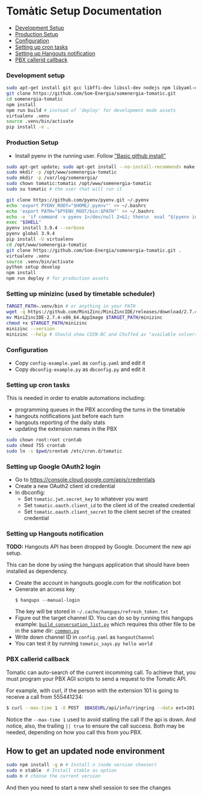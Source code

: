 # Tomàtic Setup Documentation

- [Development Setup](#development-setup)
- [Production Setup](#production-setup)
- [Configuration](#configuration)
- [Setting up cron tasks](#setting-up-cron-tasks)
- [Setting up Hangouts notification](#setting-up-hangouts-notification)
- [PBX callerid callback](#pbx-callerid-callback)

### Development setup

```bash
sudo apt-get install git gcc libffi-dev libssl-dev nodejs npm libyaml-dev
git clone https://github.com/Som-Energia/somenergia-tomatic.git
cd somenergia-tomatic
npm install
npm run build # instead of 'deploy' for development mode assets
virtualenv .venv
source .venv/bin/activate
pip install -e .
```

### Production Setup

- Install pyenv in the running user. Follow ["Basic github install"](https://github.com/pyenv/pyenv#basic-github-checkout)

```bash
sudo apt-get update; sudo apt-get install --no-install-recommends make build-essential libssl-dev zlib1g-dev libbz2-dev libreadline-dev libsqlite3-dev wget curl llvm libncurses5-dev xz-utils tk-dev libxml2-dev libxmlsec1-dev libffi-dev liblzma-dev git nodejs npm
sudo mkdir -p /opt/www/somenergia-tomatic
sudo mkdir -p /var/log/somenergia/
sudo chown tomatic:tomatic /opt/www/somenergia-tomatic
sudo su tomatic # the user that will run it

git clone https://github.com/pyenv/pyenv.git ~/.pyenv
echo 'export PYENV_ROOT="$HOME/.pyenv"' >> ~/.bashrc
echo 'export PATH="$PYENV_ROOT/bin:$PATH"' >> ~/.bashrc
echo -e 'if command -v pyenv 1>/dev/null 2>&1; then\n  eval "$(pyenv init -)"\nfi' >> ~/.bashrc
exec "$SHELL"
pyenv install 3.9.4 --verbose
pyenv global 3.9.4
pip install -U virtualenv
cd /opt/www/somenergia-tomatic
git clone https://github.com/Som-Energia/somenergia-tomatic.git .
virtualenv .venv
source .venv/bin/activate
python setup develop
npm install
npm run deploy # for production assets
```

### Setting up minizinc (used by timetable scheduler)

```bash
TARGET_PATH=.venv/bin # or anything in your PATH
wget -q https://github.com/MiniZinc/MiniZincIDE/releases/download/2.7.4/MiniZincIDE-2.7.4-x86_64.AppImage
mv MiniZincIDE-2.7.4-x86_64.AppImage $TARGET_PATH/minizinc
chmod +x $TARGET_PATH/minizinc
minizinc --version
minizinc --help # Should show COIN-BC and Chuffed as "available solvers"
```

### Configuration

- Copy `config-example.yaml` as `config.yaml` and edit it
- Copy `dbconfig-example.py` as `dbconfig.py` and edit it

### Setting up cron tasks

This is needed in order to enable automations including:

- programming queues in the PBX according the turns in the timetable
- hangouts notifications just before each turn
- hangouts reporting of the daily stats
- updating the extension names in the PBX

```bash
sudo chown root:root crontab
sudo chmod 755 crontab
sudo ln -s $pwd/crontab /etc/cron.d/tomatic
```

### Setting up Google OAuth2 login

- Go to https://console.cloud.google.com/apis/credentials
- Create a new OAuth2 client id credential
- In dbconfig:
    - Set `tomatic.jwt.secret_key` to whatever you want
    - Set `tomatic.oauth.client_id` to the client id of the created credential
    - Set `tomatic.oauth.client_secret` to the client secret of the created credential

### Setting up Hangouts notification

**TODO:** Hangouts API has been dropped by Google. Document the new api setup.

This can be done by using the hangups application that should have been installed as dependency.

- Create the account in hangouts.google.com for the notification bot
- Generate an access key
  ```
  $ hangups --manual-login
  ```
  The key will be stored in `~/.cache/hangups/refresh_token.txt`
- Figure out the target channel ID. You can do so by running this hangups example:
  [`build_conversation_list.py`](https://raw.githubusercontent.com/tdryer/hangups/master/examples/build_conversation_list.py)
  which requires this other file to be in the same dir:
  [`common.py`](https://raw.githubusercontent.com/tdryer/hangups/master/examples/common.py)
- Write down channel ID in `config.yaml` as `hangoutChannel`
- You can test it by running `tomatic_says.py hello world`

### PBX callerid callback

Tomatic can auto-search of the current incomming call.
To achieve that, you must program your PBX AGI scripts to send a request to the Tomatic API.

For example, with curl, if the person with the extension 101 is going to
receive a call from 555441234:

```bash
$ curl --max-time 1 -X POST  $BASEURL/api/info/ringring --data ext=101 --data phone=555441234 || true
```

Notice the `--max-time 1` used to avoid stalling the call if the api is down.
And notice, also, the trailing `|| true` to ensure the call success.
Both may be needed, depending on how you call this from you PBX.

## How to get an updated node environment

```bash
sudo npm install -g n # Install n (node version chooser)
sudo n stable  # Install stable as option
sudo n # choose the current version
```

And then you need to start a new shell session to see the changes

